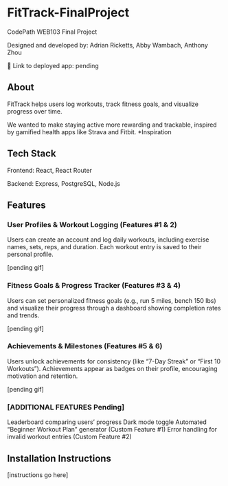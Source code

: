 # FitTrack-FinalProject

CodePath WEB103 Final Project

Designed and developed by: Adrian Ricketts, Abby Wambach, Anthony Zhou

🔗 Link to deployed app: pending

## About

FitTrack helps users log workouts, track fitness goals, and visualize progress over time. 

We wanted to make staying active more rewarding and trackable, inspired by gamified health apps like Strava and Fitbit. *Inspiration

## Tech Stack

Frontend:  React, React Router  

Backend:  Express, PostgreSQL, Node.js

## Features

### User Profiles & Workout Logging (Features #1 & 2)

Users can create an account and log daily workouts, including exercise names, sets, reps, and duration. Each workout entry is saved to their personal profile.

[pending gif]

### Fitness Goals & Progress Tracker (Features #3 & 4)

Users can set personalized fitness goals (e.g., run 5 miles, bench 150 lbs) and visualize their progress through a dashboard showing completion rates and trends.

[pending gif]

### Achievements & Milestones (Features #5 & 6)

Users unlock achievements for consistency (like “7-Day Streak” or “First 10 Workouts”). Achievements appear as badges on their profile, encouraging motivation and retention.

[pending gif]

### [ADDITIONAL FEATURES Pending]
Leaderboard comparing users’ progress
Dark mode toggle
Automated “Beginner Workout Plan” generator (Custom Feature #1) 
Error handling for invalid workout entries (Custom Feature #2) 

## Installation Instructions

[instructions go here]
